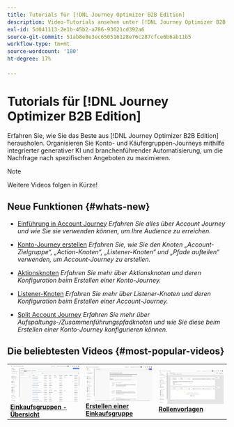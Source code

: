 ```yaml
---
title: Tutorials für [!DNL Journey Optimizer B2B Edition]
description: Video-Tutorials ansehen unter [!DNL Journey Optimizer B2B Edition]. Verbessern Sie Ihr Verständnis für die Orchestrierung von Account und Kauf von Gruppen-Journeys und mehr.
exl-id: 5d041113-2e1b-45b2-a786-93621cd392a6
source-git-commit: 51ab8e8e3ec650516128e76c287cfce6b6ab11b5
workflow-type: tm+mt
source-wordcount: '180'
ht-degree: 17%

---
```


# Tutorials für [!DNL Journey Optimizer B2B Edition]

Erfahren Sie, wie Sie das Beste aus [!DNL Journey Optimizer B2B Edition] herausholen. Organisieren Sie Konto- und Käufergruppen-Journeys mithilfe integrierter generativer KI und branchenführender Automatisierung, um die Nachfrage nach spezifischen Angeboten zu maximieren.

>[!NOTE]
>
>Weitere Videos folgen in Kürze!

## Neue Funktionen {#whats-new}

* [Einführung in Account Journey](/help/account-journeys/introducing-account-journeys.md)
  _Erfahren Sie alles über Account Journey und wie Sie sie verwenden können, um Ihre Audience zu erreichen._

* [Konto-Journey erstellen](/help/account-journeys/create-an-account-journey.md)
  _Erfahren Sie, wie Sie den Knoten „Account-Zielgruppe“, „Action-Knoten“, „Listener-Knoten“ und „Pfade aufteilen“ verwenden, um Account-Journey zu erstellen._

* [Aktionsknoten](/help/account-journeys/action-node.md)
  _Erfahren Sie mehr über Aktionsknoten und deren Konfiguration beim Erstellen einer Konto-Journey._

* [Listener-Knoten](/help/account-journeys/listen-node.md)
  _Erfahren Sie mehr über Listener-Knoten und deren Konfiguration beim Erstellen einer Account-Journey._

* [Split Account Journey](/help/account-journeys/split-account-journey.md)
  _Erfahren Sie mehr über Aufspaltungs-/Zusammenführungspfadknoten und wie Sie diese beim Erstellen einer Konto-Journey konfigurieren können._

## Die beliebtesten Videos {#most-popular-videos}

<table>
<tr>
<td>
<a href="/help/buying-groups/buying-groups-overview.md"><img alt="Miniaturbild für das Video &apos;Einkaufsgruppen - Übersicht&apos;" src="assets/buying-groups-overview.png"></a>
<div><a href="/help/buying-groups/buying-groups-overview.md"><strong>Einkaufsgruppen - Übersicht</strong></a></div>
</td>
<td>
<a href="/help/buying-groups/create-a-buying-group.md"><img alt="Miniaturbild für das Video &apos;Einkaufsgruppe erstellen&apos;" src="assets/create-a-buying-group.png"></a>
<div><a href="/help/buying-groups/create-a-buying-group.md"><strong>Erstellen einer Einkaufsgruppe</strong></a></div>
</td>
<td>
<a href="/help/buying-groups/role-templates.md"><img alt="Miniaturbild für das Video „Rollenvorlagen“" src="assets/role-templates.png" /></a>
<div><a href="/help/buying-groups/role-templates.md"><strong>Rollenvorlagen</strong></a></div>
</td>
</tr>
</table>
